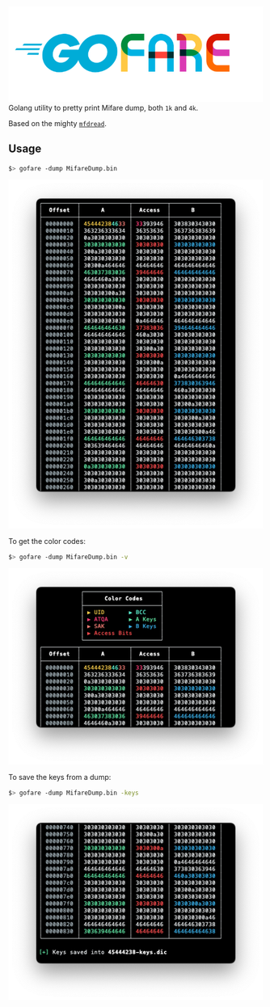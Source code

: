 ![](img/Gofare_banner.png)
Golang utility to pretty print Mifare dump, both `1k` and `4k`.

Based on the mighty [`mfdread`](https://github.com/zhovner/mfdread).

## Usage

```sh
$> gofare -dump MifareDump.bin
```

![](img/img0001.png)

To get the color codes:

```sh
$> gofare -dump MifareDump.bin -v
```

![](img/img0002.png)

To save the keys from a dump:

```sh
$> gofare -dump MifareDump.bin -keys
```

![](img/img0003.png)